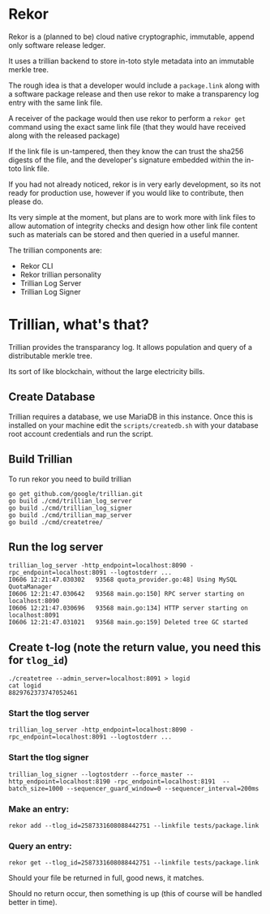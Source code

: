 # Rekor

Rekor is a (planned to be) cloud native cryptographic, immutable, append only software
release ledger.

It uses a trillian backend to store in-toto style metadata into an immutable merkle tree.

The rough idea is that a developer would include a `package.link` along with a software
package release and then use rekor to make a transparency log entry with the same link file.

A receiver of the package would then use rekor to perform a `rekor get` command using the exact
same link file (that they would have received along with the released package)

If the link file is un-tampered, then they know the can trust the sha256 digests of the file, and the
developer's signature embedded within the in-toto link file.

If you had not already noticed, rekor is in very early development, so its not ready for production
use, however if you would like to contribute, then please do.

Its very simple at the moment, but plans are to work more with link files to allow automation of 
integrity checks and design how other link file content such as materials can be stored and then
queried in a useful manner. 

The trillian components are:

* Rekor CLI
* Rekor trillian personality
* Trillian Log Server
* Trillian Log Signer

# Trillian, what's that?

Trillian provides the transparancy log. It allows population and query of
a distributable merkle tree.

Its sort of like blockchain, without the large electricity bills.

## Create Database

Trillian requires a database, we use MariaDB in this instance. Once this
is installed on your machine edit the `scripts/createdb.sh` with your
database root account credentials and run the script.

## Build Trillian

To run rekor you need to build trillian

```
go get github.com/google/trillian.git
go build ./cmd/trillian_log_server
go build ./cmd/trillian_log_signer
go build ./cmd/trillian_map_server
go build ./cmd/createtree/

```

## Run the log server

```
trillian_log_server -http_endpoint=localhost:8090 -rpc_endpoint=localhost:8091 --logtostderr ...
I0606 12:21:47.030302   93568 quota_provider.go:48] Using MySQL QuotaManager
I0606 12:21:47.030642   93568 main.go:150] RPC server starting on localhost:8090
I0606 12:21:47.030696   93568 main.go:134] HTTP server starting on localhost:8091
I0606 12:21:47.031021   93568 main.go:159] Deleted tree GC started
```

## Create t-log (note the return value, you need this for `tlog_id`)

```
./createtree --admin_server=localhost:8091 > logid
cat logid
8829762373747052461
```

### Start the tlog server

```
trillian_log_server -http_endpoint=localhost:8090 -rpc_endpoint=localhost:8091 --logtostderr ...
```

### Start the tlog signer

```
trillian_log_signer --logtostderr --force_master --http_endpoint=localhost:8190 -rpc_endpoint=localhost:8191  --batch_size=1000 --sequencer_guard_window=0 --sequencer_interval=200ms
```

### Make an entry:

```
rekor add --tlog_id=2587331608088442751 --linkfile tests/package.link 
```

### Query an entry:

```
rekor get --tlog_id=2587331608088442751 --linkfile tests/package.link 
```

Should your file be returned in full, good news, it matches. 

Should no return occur, then something is up (this of course will be handled
better in time).